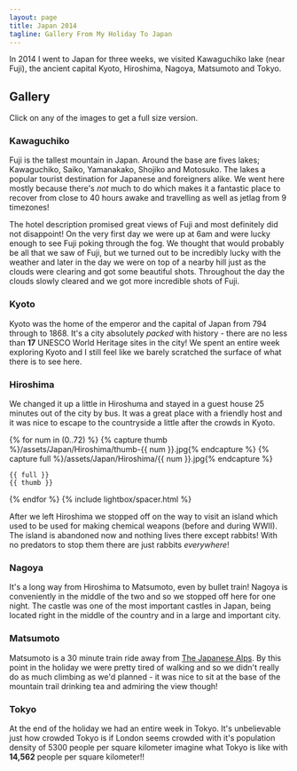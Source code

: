 ```yaml
---
layout: page
title: Japan 2014
tagline: Gallery From My Holiday To Japan
---
```


In 2014 I went to Japan for three weeks, we visited Kawaguchiko lake (near Fuji), the ancient capital Kyoto, Hiroshima, Nagoya, Matsumoto and Tokyo.

## Gallery

Click on any of the images to get a full size version.

### Kawaguchiko

Fuji is the tallest mountain in Japan. Around the base are fives lakes; Kawaguchiko, Saiko, Yamanakako, Shojiko and Motosuko. The lakes a popular tourist destination for Japanese and foreigners alike. We went here mostly because there's *not* much to do which makes it a fantastic place to recover from close to 40 hours awake and travelling as well as jetlag from 9 timezones!

The hotel description promised great views of Fuji and most definitely did not disappoint! On the very first day we were up at 6am and were lucky enough to see Fuji poking through the fog. We thought that would probably be all that we saw of Fuji, but we turned out to be incredibly lucky with the weather and later in the day we were on top of a nearby hill just as the clouds were clearing and got some beautiful shots. Throughout the day the clouds slowly cleared and we got more incredible shots of Fuji.

### Kyoto

Kyoto was the home of the emperor and the capital of Japan from 794 through to 1868. It's a city absolutely *packed* with history - there are no less than **17** UNESCO World Heritage sites in the city! We spent an entire week exploring Kyoto and I still feel like we barely scratched the surface of what there is to see here.

### Hiroshima

We changed it up a little in Hiroshuma and stayed in a guest house 25 minutes out of the city by bus. It was a great place with a friendly host and it was nice to escape to the countryside a little after the crowds in Kyoto.

{% for num in (0..72) %}
    {% capture thumb %}/assets/Japan/Hiroshima/thumb-{{ num }}.jpg{% endcapture %}
    {% capture full %}/assets/Japan/Hiroshima/{{ num }}.jpg{% endcapture %}
    
    {{ full }}
    {{ thumb }}
{% endfor %}
{% include lightbox/spacer.html %}

After we left Hiroshima we stopped off on the way to visit an island which used to be used for making chemical weapons (before and during WWII). The island is abandoned now and nothing lives there except rabbits! With no predators to stop them there are just rabbits *everywhere*!

### Nagoya

It's a long way from Hiroshima to Matsumoto, even by bullet train! Nagoya is conveniently in the middle of the two and so we stopped off here for one night. The castle was one of the most important castles in Japan, being located right in the middle of the country and in a large and important city.

### Matsumoto

Matsumoto is a 30 minute train ride away from [The Japanese Alps](https://encrypted.google.com/maps/place/Japanese+Alps/data=!4m2!3m1!1s0x600291b57e334125:0xc184cab8126f1041!5m1!1e4?sa=X&ei=QZCEVML3GMjzUoiUhNgP&ved=0CB0Q8gEwAA). By this point in the holiday we were pretty tired of walking and so we didn't really do as much climbing as we'd planned - it was nice to sit at the base of the mountain trail drinking tea and admiring the view though!

### Tokyo

At the end of the holiday we had an entire week in Tokyo. It's unbelievable just how crowded Tokyo is if London seems crowded with it's population density of 5300 people per square kilometer imagine what Tokyo is like with **14,562** people per square kilometer!!